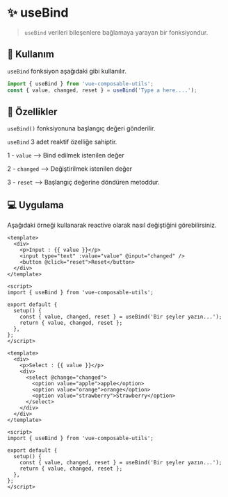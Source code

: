 # :sparkles: useBind

> `useBind` verileri bileşenlere bağlamaya yarayan bir fonksiyondur.

## :convenience_store: Kullanım

`useBind` fonksiyon aşağıdaki gibi kullanılır.

```js
import { useBind } from 'vue-composable-utils';
const { value, changed, reset } = useBind('Type a here....');
```

## :rocket: Özellikler

`useBind()` fonksiyonuna başlangıç değeri gönderilir.

`useBind` 3 adet reaktif özelliğe sahiptir.

1 - `value` --> Bind edilmek istenilen değer

2 - `changed` --> Değiştirilmek istenilen değer

3 - `reset` --> Başlangıç değerine döndüren metoddur.

## :computer: Uygulama

Aşağıdaki örneği kullanarak reactive olarak nasıl değiştiğini görebilirsiniz.

<BindInputComponent />

```vue
<template>
  <div>
    <p>Input : {{ value }}</p>
    <input type="text" :value="value" @input="changed" />
    <button @click="reset">Reset</button>
  </div>
</template>

<script>
import { useBind } from 'vue-composable-utils';

export default {
  setup() {
    const { value, changed, reset } = useBind('Bir şeyler yazın...');
    return { value, changed, reset };
  },
};
</script>
```

<BindSelectComponent />

```vue
<template>
  <div>
    <p>Select : {{ value }}</p>
    <div>
      <select @change="changed">
        <option value="apple">apple</option>
        <option value="orange">orange</option>
        <option value="strawberry">Strawberry</option>
      </select>
    </div>
  </div>
</template>

<script>
import { useBind } from 'vue-composable-utils';

export default {
  setup() {
    const { value, changed, reset } = useBind('Bir şeyler yazın...');
    return { value, changed, reset };
  },
};
</script>
```

<ToggleDarkMode/>
